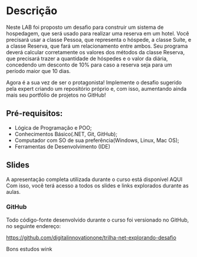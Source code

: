 ﻿# Descrição
Neste LAB foi proposto um desafio para construir um sistema de hospedagem, que será usado para realizar uma reserva em um hotel. Você precisará usar a classe Pessoa, que representa o hóspede, a classe Suíte, e a classe Reserva, que fará um relacionamento entre ambos. Seu programa deverá calcular corretamente os valores dos métodos da classe Reserva, que precisará trazer a quantidade de hóspedes e o valor da diária, concedendo um desconto de 10% para caso a reserva seja para um período maior que 10 dias.

Agora é a sua vez de ser o protagonista! Implemente o desafio sugerido pela expert criando um repositório próprio e, com isso, aumentando ainda mais seu portfólio de projetos no GitHub!

## Pré-requisitos:

- Lógica de Programação e POO;
- Conhecimentos Básico(.NET, Git, GitHub);
- Computador com SO de sua preferência(Windows, Linux, Mac OS);
- Ferramentas de Desenvolvimento (IDE)

## Slides

A apresentação completa utilizada durante o curso está disponível AQUI
Com isso, você terá acesso a todos os slides e links explorados durante as aulas.

### GitHub
Todo código-fonte desenvolvido durante o curso foi versionado no GitHub, no seguinte endereço:

https://github.com/digitalinnovationone/trilha-net-explorando-desafio

Bons estudos wink